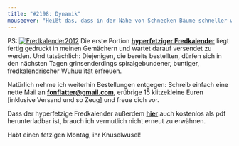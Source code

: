 ```yaml
---
title: "#2198: Dynamik"
mouseover: "Heißt das, dass in der Nähe von Schnecken Bäume schneller wachsen?"
---
```


PS:
<a href="http://www.fonflatter.de/kalender" title="Fredkalender 2012"><img src="http://www.fonflatter.de/bilder/fredkalenders2012.png" alt="Fredkalender2012" /></a>
Die erste Portion <a href="http://www.fonflatter.de/kalender" title="Fredkalender 2012"><strong>hyperfetziger Fredkalender</strong></a> liegt fertig gedruckt in meinen Gemächern und wartet darauf versendet zu werden. Und tatsächlich: Diejenigen, die bereits bestellten, dürfen sich in den nächsten Tagen grinsenderdings spiralgebundener, buntiger, fredkalendrischer Wuhuu!ität erfreuen.

Natürlich nehme ich weiterhin Bestellungen entgegen: Schreib einfach eine nette Mail an <a href="mailto:fonflatter@gmail.com"><strong>fonflatter@gmail.com</strong></a>, erübrige 15 klitzekleine Euren [inklusive Versand und so Zeug] und freue dich vor.

Dass der hyperfetzige Fredkalender außerdem <a href="http://www.fonflatter.de/kalender" title="Fredkalender 2012"><strong>hier</strong></a> auch kostenlos als pdf herunterladbar ist, brauch ich vermutlich nicht erneut zu erwähnen.

Habt einen fetzigen Montag, ihr Knuselwusel!
